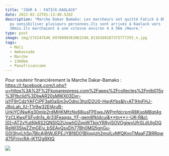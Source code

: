 ```yaml
---
title: "JOUR 6 : FATICK-KAOLACK"
date: 2022-02-22T01:13:40.528Z
description: "Marche Dakar Bamako: Les marcheurs ont quitté Fatick à 8h,ils ont
  pu sensibiliser plusieurs personnes.Ils sont arrivés à Kaolack vers  20h
  30min.Ils marchaient à une vitesse environ 4 à 5Km /Heure."
type: post
image: img/274247646_6970098363061546_8116160107375777255_n.jpg
tags:
  - Mali
  - Ambassade
  - Marche
  - 1360km
  - Panafricanisme
---
```

Pour soutenir financièrement la Marche Dakar-Bamako : https://l.facebook.com/l.php?u=https%3A%2F%2Fkoparexpress.com%2Fapps%2Fcollectes%2Fmlb015v%3Ffbclid%3DIwAR20sMWX03Dxr-isYF9rCdzYAFCjPF3at0aSm3vOdnc3hziD2U0-HqrAYbs&h=AT1HnFHJ-J8oLah_IU-T1r9w32EIAruB-UrkjYCjNwKg30mlp2rdMHKMfzNx68iusFPEweJWPmfdcrpmR8KxpM8qt4gYzCLKwxFSFvdn1s_4r33Feaqgx_YF-gem8fkIdcui&**tn**=-UK-R&c\[0]=AT2vYut8jk6S2QNSIQ2UowhDZppWTbixYR8yjSOVOgiwvUfr0LdUIgDQRgWl3SlwZZmGEjv_bSEAvQsxDh77Bh0MQ5gnGu-G0l3hyjLhSp7BlcAj9lWJEPEJYBf8D01BIjxpjzh2moILvMfQKvoTMaaFZBRRqw475FrincRA-iK112g9XtQ

![](img/affiche01.jpg)